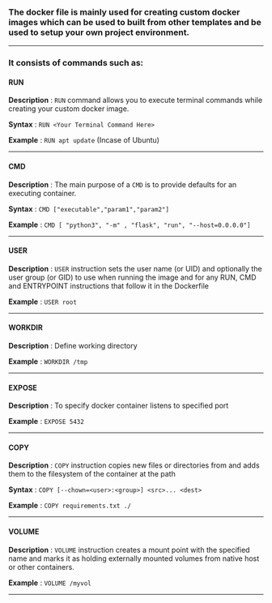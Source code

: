 ### The docker file is mainly used for creating custom docker images which can be used to built from other templates and be used to setup your own project environment.
******
### It consists of commands such as:

#### RUN
**Description** : `RUN` command allows you to execute terminal commands while creating your custom docker image.

**Syntax**  : `RUN <Your Terminal Command Here>`

**Example** : `RUN apt update` (Incase of Ubuntu)
******

#### CMD
**Description** : The main purpose of a `CMD` is to provide defaults for an executing container.

**Syntax** : `CMD ["executable","param1","param2"]`

**Example** : `CMD [ "python3", "-m" , "flask", "run", "--host=0.0.0.0"]`
******

#### USER
**Description** : `USER` instruction sets the user name (or UID) and optionally the user group (or GID) to use when running the image and for any RUN, CMD and ENTRYPOINT instructions that follow it in the Dockerfile

**Example** : `USER root`
******

#### WORKDIR

**Description** :  Define working directory

**Example** : `WORKDIR /tmp`
******

#### EXPOSE
**Description** : To specify docker container listens to specified port

**Example** : `EXPOSE 5432`
******

#### COPY
**Description** : `COPY` instruction copies new files or directories from <src> and adds them to the filesystem of the container at the path <dest>
  
**Syntax** : `COPY [--chown=<user>:<group>] <src>... <dest>`

**Example** : `COPY requirements.txt ./`
******

#### VOLUME
**Description** : `VOLUME` instruction creates a mount point with the specified name and marks it as holding externally mounted volumes from native host or other containers.

**Example** : `VOLUME /myvol`
******
